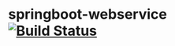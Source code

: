# springboot-webservice [![Build Status](https://travis-ci.org/joonth/springboot-webservice.svg?branch=master)](https://travis-ci.org/joonth/springboot-webservice)
